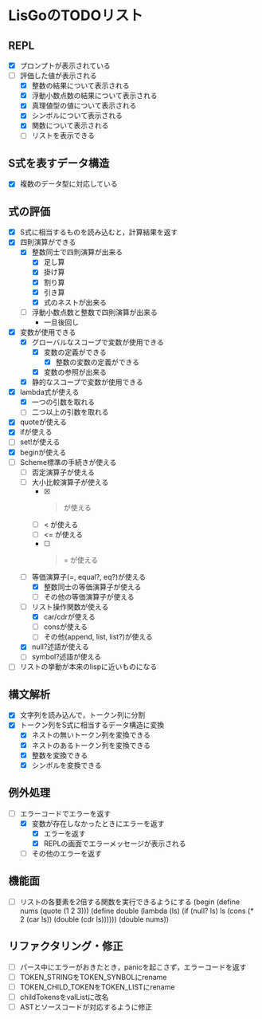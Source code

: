 # LisGoのTODOリスト

## REPL
* [x] プロンプトが表示されている
* [ ] 評価した値が表示される
  - [x] 整数の結果について表示される
  - [x] 浮動小数点数の結果について表示される
  - [x] 真理値型の値について表示される
  - [x] シンボルについて表示される
  - [x] 関数について表示される
  - [ ] リストを表示できる

## S式を表すデータ構造
* [x] 複数のデータ型に対応している

## 式の評価
* [x] S式に相当するものを読み込むと，計算結果を返す
* [x] 四則演算ができる
  * [x] 整数同士で四則演算が出来る
	- [x] 足し算
	- [x] 掛け算
	- [x] 割り算
	- [x] 引き算
	- [x] 式のネストが出来る
  * [ ] 浮動小数点数と整数で四則演算が出来る
	- 一旦後回し
* [x] 変数が使用できる
  * [x] グローバルなスコープで変数が使用できる
	* [x] 変数の定義ができる
		- [x] 整数の変数の定義ができる
	* [x] 変数の参照が出来る
  * [x] 静的なスコープで変数が使用できる
* [x] lambda式が使える
  - [x] 一つの引数を取れる
  - [ ] 二つ以上の引数を取れる
* [x] quoteが使える
* [x] ifが使える
* [ ] set!が使える
* [x] beginが使える
* [ ] Scheme標準の手続きが使える
  - [ ] 否定演算子が使える
  - [ ] 大小比較演算子が使える
    - [x] > が使える
	- [ ] < が使える
	- [ ] <= が使える
	- [ ] >= が使える
  - [ ] 等価演算子(=, equal?, eq?)が使える
    - [x] 整数同士の等価演算子が使える
    - [ ] その他の等価演算子が使える
  - [ ] リスト操作関数が使える
    - [x] car/cdrが使える
    - [ ] consが使える
	- [ ] その他(append, list, list?)が使える
  - [x] null?述語が使える
  - [ ] symbol?述語が使える
* [ ] リストの挙動が本来のlispに近いものになる

## 構文解析
- [x] 文字列を読み込んで，トークン列に分割
- [x] トークン列をS式に相当するデータ構造に変換
  * [x] ネストの無いトークン列を変換できる
  * [x] ネストのあるトークン列を変換できる
  * [x] 整数を変換できる
  * [x] シンボルを変換できる

## 例外処理
* [ ] エラーコードでエラーを返す
  * [x] 変数が存在しなかったときにエラーを返す
    * [x] エラーを返す
    * [x] REPLの画面でエラーメッセージが表示される
  * [ ] その他のエラーを返す

## 機能面
* [ ] リストの各要素を2倍する関数を実行できるようにする
(begin
  (define nums (quote (1 2 3)))
  (define double
    (lambda (ls)
	  (if (null? ls)
	      ls
		  (cons (* 2 (car ls))
		        (double (cdr ls))))))
  (double nums))

## リファクタリング・修正
* [ ] パース中にエラーがおきたとき，panicを起こさず，エラーコードを返す
* [ ] TOKEN_STRINGをTOKEN_SYNBOLにrename
* [ ] TOKEN_CHILD_TOKENをTOKEN_LISTにrename
* [ ] childTokensをvalListに改名
* [ ] ASTとソースコードが対応するように修正
